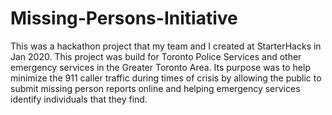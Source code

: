 # Missing-Persons-Initiative
This was a hackathon project that my team and I created at StarterHacks in Jan 2020. This project was build for Toronto Police Services and other emergency services in the Greater Toronto Area. Its purpose was to help minimize the 911 caller traffic during times of crisis by allowing the public to submit missing person reports online and helping emergency services identify individuals that they find. 
